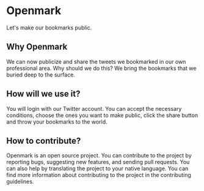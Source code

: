 # Openmark
Let's make our bookmarks public.

## Why Openmark
We can now publicize and share the tweets we bookmarked in our own professional area. Why should we do this? We bring the bookmarks that we buried deep to the surface.

## How will we use it?
You will login with our Twitter account. You can accept the necessary conditions, choose the ones you want to make public, click the share button and throw your bookmarks to the world.

## How to contribute?
Openmark is an open source project. You can contribute to the project by reporting bugs, suggesting new features, and sending pull requests. You can also help by translating the project to your native language. You can find more information about contributing to the project in the contributing guidelines.
